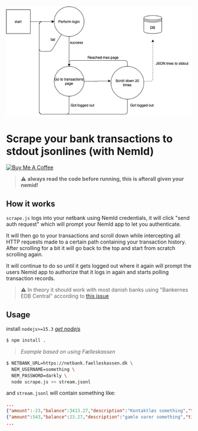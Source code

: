 ![diagram](/metadata/diagram.png)

# Scrape your bank transactions to stdout jsonlines (with NemId)

<a href="https://www.buymeacoffee.com/sloev" target="_blank"><img src="https://cdn.buymeacoffee.com/buttons/default-pink.png" alt="Buy Me A Coffee" height="51px" width="217px"></a>

> :warning: **always read the code before running, this is afterall given your nemid!**

## How it works


`scrape.js` logs into your netbank using NemId credentials, it will click "send auth request" which will prompt your NemId app to let you authenticate.

It will then go to your transactions and scroll down while intercepting all HTTP requests made to a certain path containing your transaction history. After scrolling for a bit it will go back to the top and start from scratch scrolling again.

It will continue to do so until it gets logged out where it again will prompt the users Nemid app to authorize that it logs in again and starts polling transaction records.

> :warning: In theory it should work with most danish banks using "Bankernes EDB Central" according to [this issue](https://github.com/bank2ynab/bank2ynab/issues/219)

## Usage

install `nodejs>=15.3` *[get nodejs](https://nodejs.org/en/)*

```bash
$ npm install .
```

> *Example based on using Fælleskassen*

```bash
$ NETBANK_URL=https://netbank.faelleskassen.dk \
  NEM_USERNAME=something \
  NEM_PASSWORD=darkly \
  node scrape.js >> stream.jsonl
```

and `stream.jsonl` will contain something like:

```json
...
{"amount":-23,"balance":3413.27,"description":"Kontaktløs something","timestamp":"2016-10-02T04:43:26.348622+01:00","id":"BR-adsfsdafdfdasdfas"}
{"amount":543,"balance":23.27,"description":"gamle varer something","timestamp":"2017-10-02T04:43:26.348622+01:00","id":"BR-asdfasfvasghsghsd"}
...
```
